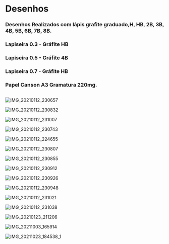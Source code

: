 # Desenhos
### Desenhos Realizados com lápis grafite graduado,H, HB, 2B, 3B, 4B, 5B, 6B, 7B, 8B.
### Lapiseira 0.3 - Gráfite HB
### Lapiseira 0.5 - Gráfite 4B
### Lapiseira 0.7 - Gráfite HB
### Papel Canson A3 Gramatura 220mg.

<div aligh="center">
  <img src"![IMG_20210112_230657](https://user-images.githubusercontent.com/95919813/153791891-8290363d-1819-4b88-99f1-4c16f2854519.jpg)" width="900"/>
</div>  

![IMG_20210112_230657](https://user-images.githubusercontent.com/95919813/153791891-8290363d-1819-4b88-99f1-4c16f2854519.jpg)

![IMG_20210112_230832](https://user-images.githubusercontent.com/95919813/153791963-06b21fd0-e598-4ce3-89f8-281d1537f81e.jpg)

![IMG_20210112_231007](https://user-images.githubusercontent.com/95919813/153792065-357825c8-d455-4f5a-86bd-c9242f9fc137.jpg)

![IMG_20210112_230743](https://user-images.githubusercontent.com/95919813/153792084-89b21bfc-bb21-4144-a7fe-824dcfc12b4d.jpg)

![IMG_20210112_224655](https://user-images.githubusercontent.com/95919813/153792154-d65361b8-1f1b-4d31-9667-d60cce33198a.jpg)

![IMG_20210112_230807](https://user-images.githubusercontent.com/95919813/153792160-6ad2f457-7a6d-4a52-a1a2-dc836b66a8e2.jpg)

![IMG_20210112_230855](https://user-images.githubusercontent.com/95919813/153792161-20dcaffd-d9ab-4b81-9304-5a1e72c75752.jpg)

![IMG_20210112_230912](https://user-images.githubusercontent.com/95919813/153792162-b7f97c8d-00d9-4f50-ba26-d69db0e8e7f8.jpg)

![IMG_20210112_230926](https://user-images.githubusercontent.com/95919813/153792165-438f26ea-135e-4709-936e-4659d3dc84dd.jpg)

![IMG_20210112_230948](https://user-images.githubusercontent.com/95919813/153792166-ca9368ec-ed78-4da3-926e-1f5d4e79af59.jpg)

![IMG_20210112_231021](https://user-images.githubusercontent.com/95919813/153792169-29173f27-c3ea-461c-81b6-0bb3529d8f9b.jpg)

![IMG_20210112_231038](https://user-images.githubusercontent.com/95919813/153792171-63d13b04-1736-40af-96c1-7167d32a62f6.jpg)

![IMG_20210123_211206](https://user-images.githubusercontent.com/95919813/153792173-4d395036-64b5-4192-8f48-0f23e468e30d.jpg)

![IMG_20211003_165914](https://user-images.githubusercontent.com/95919813/153792174-262b4629-1e5e-47b6-a130-d02a512d7224.jpg)

![IMG_20211023_184538_1](https://user-images.githubusercontent.com/95919813/153792231-c5fda01a-d6bd-4a55-a66b-98d8570fab16.jpg)
